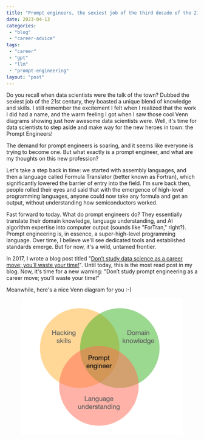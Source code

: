 ```yaml
---
title: "Prompt engineers, the sexiest job of the third decade of the 21st century (?), or Don't study prompt engineering as a career move, you'll waste your time"
date: 2023-04-13
categories: 
 - "blog"
 - "career-advice"
tags: 
 - "career"
 - "gpt"
 - "llm"
 - "prompt-engineering"
layout: "post"
---
```


<!-- wp:paragraph -->
Do you recall when data scientists were the talk of the town? Dubbed the sexiest job of the 21st century, they boasted a unique blend of knowledge and skills. I still remember the excitement I felt when I realized that the work I did had a name, and the warm feeling I got when I saw those cool Venn diagrams showing just how awesome data scientists were. Well, it's time for data scientists to step aside and make way for the new heroes in town: the Prompt Engineers!


<!-- /wp:paragraph -->

<!-- wp:paragraph -->
The demand for prompt engineers is soaring, and it seems like everyone is trying to become one. But what exactly is a prompt engineer, and what are my thoughts on this new profession?


<!-- /wp:paragraph -->

<!-- wp:paragraph -->
Let's take a step back in time: we started with assembly languages, and then a language called Formula Translator (better known as Fortran), which significantly lowered the barrier of entry into the field. I'm sure back then, people rolled their eyes and said that with the emergence of high-level programming languages, anyone could now take any formula and get an output, without understanding how semiconductors worked.


<!-- /wp:paragraph -->

<!-- wp:paragraph -->
Fast forward to today. What do prompt engineers do? They essentially translate their domain knowledge, language understanding, and AI algorithm expertise into computer output (sounds like "ForTran," right?). Prompt engineering is, in essence, a super-high-level programming language. Over time, I believe we'll see dedicated tools and established standards emerge. But for now, it's a wild, untamed frontier.


<!-- /wp:paragraph -->

<!-- wp:paragraph -->
In 2017, I wrote a blog post titled "[Don’t study data science as a career move; you’ll waste your time!](https://gorelik.net/2017/05/29/dont-study-data-science/)". Until today, this is the most read post in my blog. Now, it's time for a new warning: "Don’t study prompt engineering as a career move; you’ll waste your time!" 


<!-- /wp:paragraph -->

<!-- wp:paragraph -->
Meanwhile, here's a nice Venn diagram for you :-)


<!-- /wp:paragraph -->

<!-- wp:image {"id":4076,"sizeSlug":"large","linkDestination":"none"} -->
<figure class="wp-block-image size-large"><img src="/assets/img/2023/04/image.png" alt="" class="wp-image-4076"></figure>
<!-- /wp:image -->

<!-- wp:paragraph -->

<!-- /wp:paragraph -->
